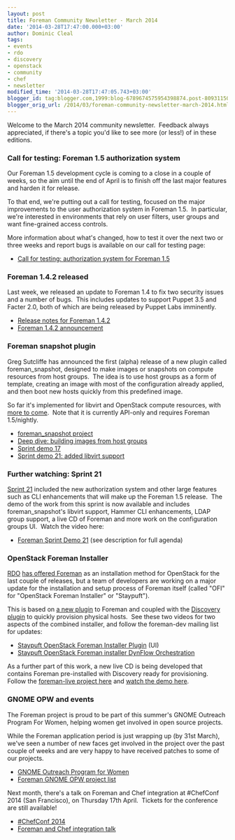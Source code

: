 ```yaml
---
layout: post
title: Foreman Community Newsletter - March 2014
date: '2014-03-28T17:47:00.000+03:00'
author: Dominic Cleal
tags:
- events
- rdo
- discovery
- openstack
- community
- chef
- newsletter
modified_time: '2014-03-28T17:47:05.743+03:00'
blogger_id: tag:blogger.com,1999:blog-6789674575954398874.post-8093115082349561572
blogger_orig_url: /2014/03/foreman-community-newsletter-march-2014.html
---
```


Welcome to the March 2014 community newsletter.  Feedback always
appreciated, if there's a topic you'd like to see more (or less!) of in
these editions.  
  
<!--more-->

### Call for testing: Foreman 1.5 authorization system

Our Foreman 1.5 development cycle is coming to a close in a couple of
weeks, so the aim until the end of April is to finish off the last major
features and harden it for release.  
  
To that end, we're putting out a call for testing, focused on the major
improvements to the user authorization system in Foreman 1.5.  In
particular, we're interested in environments that rely on user filters,
user groups and want fine-grained access controls.  
  
More information about what's changed, how to test it over the next two
or three weeks and report bugs is available on our call for testing
page:  

-   [Call for testing: authorization system for Foreman
    1.5](http://projects.theforeman.org/projects/foreman/wiki/Auth_testing_for_Foreman_15)

  

### Foreman 1.4.2 released

Last week, we released an update to Foreman 1.4 to fix two security
issues and a number of bugs.  This includes updates to support Puppet
3.5 and Facter 2.0, both of which are being released by Puppet Labs
imminently.  

-   [Release notes for Foreman
    1.4.2](http://theforeman.org/manuals/1.4/index.html#Releasenotesfor1.4.2)
-   [Foreman 1.4.2
    announcement](https://groups.google.com/forum/#!msg/foreman-announce/WxOExE8Z2Ig/vmkM6fWXp4UJ)

  

### Foreman snapshot plugin

Greg Sutcliffe has announced the first (alpha) release of a new plugin
called foreman\_snapshot, designed to make images or snapshots on
compute resources from host groups.  The idea is to use host groups as a
form of template, creating an image with most of the configuration
already applied, and then boot new hosts quickly from this predefined
image.  
  
So far it's implemented for libvirt and OpenStack compute resources,
with [more to
come](http://projects.theforeman.org/projects/snaphost/issues).  Note
that it is currently API-only and requires Foreman 1.5/nightly.  

-   [foreman\_snapshot
    project](https://github.com/theforeman/foreman_snapshot)
-   [Deep dive: building images from host
    groups](https://www.youtube.com/watch?v=YNuQsTAdGds)
-   [Sprint demo
    17](http://www.youtube.com/watch?v=aCs-QCQopU0&feature=share&t=24m44s)
-   [Sprint demo 21: added libvirt
    support](http://www.youtube.com/watch?v=w5asB2vhwyM&feature=share&t=7m34s)

  

### Further watching: Sprint 21

[Sprint
21](https://groups.google.com/d/msg/foreman-dev/GnqKhZNN8Vo/VkZ6xNgKfGMJ)
included the new authorization system and other large features such as
CLI enhancements that will make up the Foreman 1.5 release.  The demo of
the work from this sprint is now available and includes
foreman\_snapshot's libvirt support, Hammer CLI enhancements, LDAP group
support, a live CD of Foreman and more work on the configuration groups
UI.  Watch the video here:  

-   [Foreman Sprint Demo
    21](https://www.youtube.com/watch?v=w5asB2vhwyM) (see description
    for full agenda)

  

### OpenStack Foreman Installer

[RDO](http://openstack.redhat.com/) [has offered
Foreman](http://openstack.redhat.com/Deploying_RDO_using_Foreman) as an
installation method for OpenStack for the last couple of releases, but a
team of developers are working on a major update for the installation
and setup process of Foreman itself (called "OFI" for "OpenStack Foreman
Installer" or "Staypuft").  
  
This is based on [a new plugin](https://github.com/theforeman/staypuft)
to Foreman and coupled with the [Discovery
plugin](https://github.com/theforeman/foreman_discovery) to quickly
provision physical hosts.  See these two videos for two aspects of the
combined installer, and follow the foreman-dev mailing list for
updates:  

-   [Staypuft OpenStack Foreman Installer
    Plugin](https://www.youtube.com/watch?v=xQa0OI0Nz60) (UI)
-   [Staypuft OpenStack Foreman installer DynFlow
    Orchestration](https://www.youtube.com/watch?v=EO1fgMDbETk)

As a further part of this work, a new live CD is being developed that
contains Foreman pre-installed with Discovery ready for provisioning. 
Follow the [foreman-live project
here](https://github.com/theforeman/foreman-live) and [watch the demo
here](http://www.youtube.com/watch?v=w5asB2vhwyM&feature=share&t=38m12s).  
  

### GNOME OPW and events

The Foreman project is proud to be part of this summer's GNOME Outreach
Program For Women, helping women get involved in open source
projects.   
  
While the Foreman application period is just wrapping up (by 31st
March), we've seen a number of new faces get involved in the project
over the past couple of weeks and are very happy to have received
patches to some of our projects.  

-   [GNOME Outreach Program for Women](https://gnome.org/opw/)
-   [Foreman GNOME OPW project
    list](http://theforeman.org/gnomeopw.html)

Next month, there's a talk on Foreman and Chef integration at \#ChefConf
2014 (San Francisco), on Thursday 17th April.  Tickets for the
conference are still available!  

-   [\#ChefConf 2014](http://chefconf.opscode.com/chefconf/)
-   [Foreman and Chef integration
    talk](http://chefconf2014.busyconf.com/schedule#activity_5310c9dfc26563548c000093)
